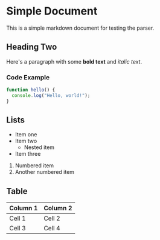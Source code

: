 # Simple Document

This is a simple markdown document for testing the parser.

## Heading Two

Here's a paragraph with some **bold text** and *italic text*.

### Code Example

```javascript
function hello() {
  console.log("Hello, world!");
}
```

## Lists

- Item one
- Item two
  - Nested item
- Item three

1. Numbered item
2. Another numbered item

## Table

| Column 1 | Column 2 |
|----------|----------|
| Cell 1   | Cell 2   |
| Cell 3   | Cell 4   |